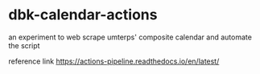 # dbk-calendar-actions
an experiment to web scrape umterps' composite calendar and automate the script


reference link https://actions-pipeline.readthedocs.io/en/latest/
